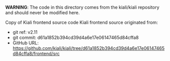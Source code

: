 **WARNING**: The code in this directory comes from the kiali/kiali repository and should never be modified here.

Copy of Kiali frontend source code
Kiali frontend source originated from:
* git ref:    v2.11
* git commit: d61a1852b394cd39d4a6e17e06147465d84cffa8
* GitHub URL: https://github.com/kiali/kiali/tree/d61a1852b394cd39d4a6e17e06147465d84cffa8/frontend/src
